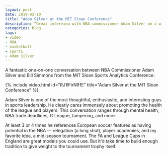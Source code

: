 ```yaml
---
layout: post
date: 2019-03-10
title: "Adam Silver at the MIT Sloan Conference"
description: “Great interview with NBA commissioner Adam Silver on a wide range of basketball topics.”
categories: blog
tags:
- video
- NBA
- basketball
- sports
- Adam Silver
---
```


A fantastic one-on-one conversation between NBA Commissioner Adam Silver and Bill Simmons from the MIT Sloan Sports Analytics Conference:

{% include video.html id="RJ1lFirN91E" title="Adam Silver at the MIT Sloan Conference" %}

Adam Silver is one of the most thoughtful, enthusiastic, and interesting guys in sports leadership. He clearly cares immensely about promoting the health of the league and players. This conversation ranges through mental health, NBA trade deadlines, G League, tampering, and more.

At least 3 or 4 times he references European soccer features as having potential in the NBA — relegation (a long shot), player academies, and my favorite idea, a mid-season tournament. The FA and League Cups in England are great models you could use. But it'd take time to build enough tradition to give weight to the tournament trophy itself.
